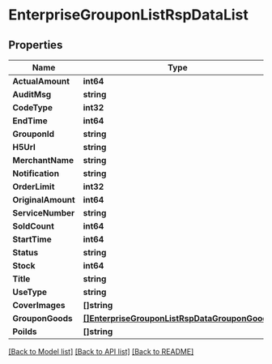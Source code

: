 # EnterpriseGrouponListRspDataList

## Properties

Name | Type | Description | Notes
------------ | ------------- | ------------- | -------------
**ActualAmount** | **int64** |  | [optional] 
**AuditMsg** | **string** |  | [optional] 
**CodeType** | **int32** |  | [optional] 
**EndTime** | **int64** |  | [optional] 
**GrouponId** | **string** |  | [optional] 
**H5Url** | **string** |  | [optional] 
**MerchantName** | **string** |  | [optional] 
**Notification** | **string** |  | [optional] 
**OrderLimit** | **int32** |  | [optional] 
**OriginalAmount** | **int64** |  | [optional] 
**ServiceNumber** | **string** |  | [optional] 
**SoldCount** | **int64** |  | [optional] 
**StartTime** | **int64** |  | [optional] 
**Status** | **string** |  | [optional] 
**Stock** | **int64** |  | [optional] 
**Title** | **string** |  | [optional] 
**UseType** | **string** |  | [optional] 
**CoverImages** | **[]string** |  | [optional] 
**GrouponGoods** | [**[]EnterpriseGrouponListRspDataGrouponGoods**](EnterpriseGrouponListRsp_data_groupon_goods.md) |  | [optional] 
**PoiIds** | **[]string** |  | [optional] 

[[Back to Model list]](../README.md#documentation-for-models) [[Back to API list]](../README.md#documentation-for-api-endpoints) [[Back to README]](../README.md)



